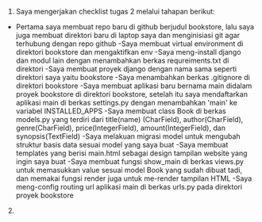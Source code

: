 1. Saya mengerjakan checklist tugas 2 melalui tahapan berikut:
- Pertama saya membuat repo baru di github berjudul bookstore, lalu saya juga membuat direktori baru di laptop saya dan menginisiasi git agar terhubung dengan repo github
-Saya membuat virtual environment di direktori bookstore dan mengaktifkan env 
-Saya meng-install django dan modul lain dengan menambahkan berkas requreiments.txt di direktori
-Saya membuat proyek django dengan nama sama seperti direktori saya yaitu bookstore
-Saya menambahkan berkas .gitignore di direktori bookstore
-Saya membuat aplikasi baru bernama main didalam proyek bookstore di direktori bookstore, setelah itu saya mendaftarkan aplikasi main di berkas settings.py dengan menambahkan 'main' ke variabel INSTALLED_APPS
-Saya membuat class Book di berkas models.py yang terdiri dari title(name) (CharField), author(CharField), genre(CharField), price(IntegerField), amount(IntegerField), dan synopsis(TextField)
-Saya melakuan migrasi model untuk mengubah struktur basis data sesuai model yang saya buat
-Saya membuat templates yang berisi main.html sebagai design tampilan website yang ingin saya buat
-Saya membuat fungsi show_main di berkas views.py untuk memasukkan value sesuai model Book yang sudah dibuat tadi, dan memakai fungsi render juga untuk me-render tampilan HTML
-Saya meng-config routing url aplikasi main di berkas urls.py pada direktori proyek bookstore 

2. 